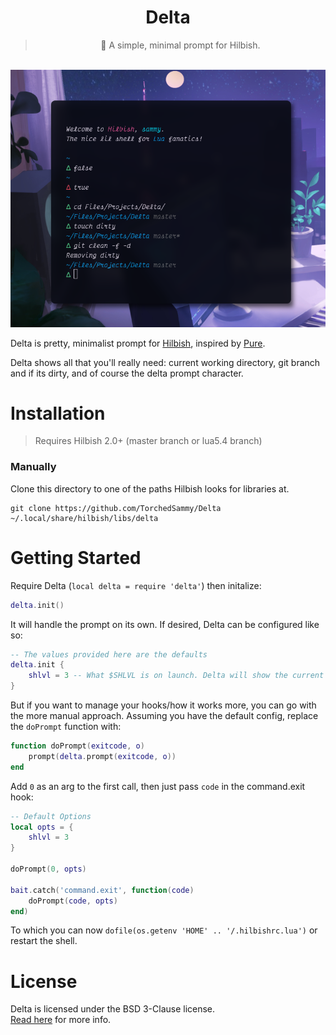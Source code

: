<div align="center">
	<h1>Delta</h1>
	<blockquote>🧪 A simple, minimal prompt for Hilbish.</blockquote>
	<br>
	<img src="showcase.png">
</div>

Delta is pretty, minimalist prompt for [Hilbish](https://github.com/Rosettea/Hilbish),
inspired by [Pure](https://github.com/sindresorhus/pure).

Delta shows all that you'll really need:
current working directory, git branch and if its dirty, and of course the delta
prompt character.

# Installation
> Requires Hilbish 2.0+ (master branch or lua5.4 branch)

### Manually
Clone this directory to one of the paths Hilbish looks for libraries at.
```
git clone https://github.com/TorchedSammy/Delta ~/.local/share/hilbish/libs/delta
```

# Getting Started
Require Delta (`local delta = require 'delta'`) then initalize:
```lua
delta.init()
```  
It will handle the prompt on its own.
If desired, Delta can be configured like so:  
```lua
-- The values provided here are the defaults
delta.init {
	shlvl = 3 -- What $SHLVL is on launch. Delta will show the current level number if it goes above this. Set to `nil` to not show at all
}
```

But if you want to manage your hooks/how it works more, you can go with the more
manual approach. Assuming you have the default config, replace the `doPrompt`
function with:  
```lua
function doPrompt(exitcode, o)
	prompt(delta.prompt(exitcode, o))
end
```  
Add `0` as an arg to the first call, then just pass `code` in the command.exit hook:
```lua
-- Default Options
local opts = {
	shlvl = 3
}

doPrompt(0, opts)

bait.catch('command.exit', function(code)
	doPrompt(code, opts)
end)
```  
To which you can now `dofile(os.getenv 'HOME' .. '/.hilbishrc.lua')` or restart
the shell.

# License
Delta is licensed under the BSD 3-Clause license.  
[Read here](LICENSE) for more info.

